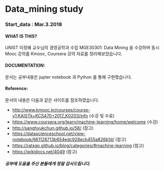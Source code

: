 # Data_mining study

### Start_data : Mar.3.2018

#### WHAT IS THIS?
UNIST 이정혜 교수님의 경영공학과 수업 MGE30301: Data Mining 을 수강하며 동시 Mooc 강의를  Kmooc, Coursera 강의 자료를 정리해보았습니다.

#### DOCUMENTATION:
문서는 공부내용은 jupter notebook 과 Python 를 통해 구현했습니다.

#### Reference:
문서의 내용은 다음과 같은 사이트를 참조하였습니다.
- http://www.kmooc.kr/courses/course-v1:KAISTk+KCS470+2017_K0203/info (수강 및 수료)
- https://www.coursera.org/learn/machine-learning/home/welcome (수강)
- http://sanghyukchun.github.io/58/ (참고)
- https://datascienceschool.net/view-notebook/661128713b654edc928ecb455a826b1d/ (참고)
- https://ratsgo.github.io/blog/categories/#machine-learning (참고)
- https://wikidocs.net/4049 (참고)


##### 공부에 도움을 주신 분들에게 정말 감사드립니다.
